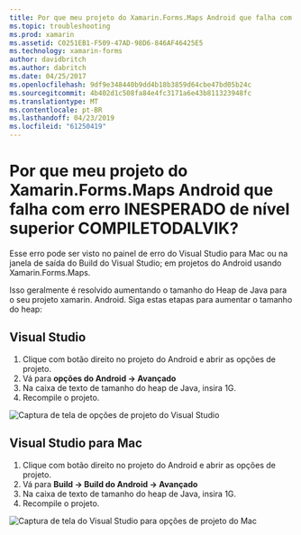 ```yaml
---
title: Por que meu projeto do Xamarin.Forms.Maps Android que falha com erro INESPERADO de nível superior COMPILETODALVIK?
ms.topic: troubleshooting
ms.prod: xamarin
ms.assetid: C0251EB1-F509-47AD-98D6-846AF46425E5
ms.technology: xamarin-forms
author: davidbritch
ms.author: dabritch
ms.date: 04/25/2017
ms.openlocfilehash: 9df9e348440b9dd4b18b3859d64cbe47bd05b24c
ms.sourcegitcommit: 4b402d1c508fa84e4fc3171a6e43b811323948fc
ms.translationtype: MT
ms.contentlocale: pt-BR
ms.lasthandoff: 04/23/2019
ms.locfileid: "61250419"
---
```

# <a name="why-does-my-xamarinformsmaps-android-project-fail-with-compiletodalvik-unexpected-top-level-error"></a>Por que meu projeto do Xamarin.Forms.Maps Android que falha com erro INESPERADO de nível superior COMPILETODALVIK?

Esse erro pode ser visto no painel de erro do Visual Studio para Mac ou na janela de saída do Build do Visual Studio; em projetos do Android usando Xamarin.Forms.Maps.

Isso geralmente é resolvido aumentando o tamanho do Heap de Java para o seu projeto xamarin. Android. Siga estas etapas para aumentar o tamanho do heap:

## <a name="visual-studio"></a>Visual Studio

1. Clique com botão direito no projeto do Android e abrir as opções de projeto.
2. Vá para **opções do Android -> Avançado**
3. Na caixa de texto de tamanho do heap de Java, insira 1G.
4. Recompile o projeto.

![Captura de tela de opções de projeto do Visual Studio](maps-compiletodalvik-error-images/vsjavaheap.png "Android opções de Build no Visual Studio")

## <a name="visual-studio-for-mac"></a>Visual Studio para Mac

1.  Clique com botão direito no projeto do Android e abrir as opções de projeto.
2.  Vá para **Build -> Build do Android -> Avançado**
3.  Na caixa de texto de tamanho do heap de Java, insira 1G.
4.  Recompile o projeto.  

![Captura de tela do Visual Studio para opções de projeto do Mac](maps-compiletodalvik-error-images/xsjavaheap.png "Android opções de compilação no Visual Studio para Mac")

